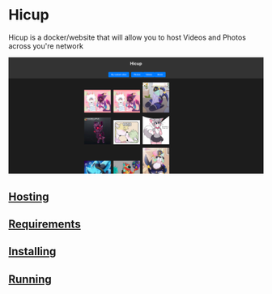 # Hicup
Hicup is a docker/website that will allow you to host Videos and Photos across you're network

![Hicup website](Screenshot%202023-11-13%20at%2016-10-48%20Hicup.png)

## [Hosting](Hosting.md)

## [Requirements](Requirements.md)

## [Installing](Installing.md)

## [Running](Running.md)

